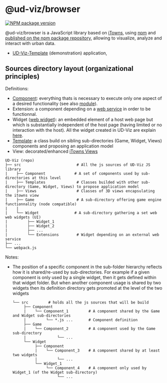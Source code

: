 # @ud-viz/browser
[![NPM package version](https://badgen.net/npm/v/ud-viz)](https://npmjs.com/package/ud-viz)

@ud-viz/browser is a JavaScript library based on [iTowns](https://github.com/itowns/itowns), using [npm](https://www.npmjs.com/) and [published on the npm package repository](https://www.npmjs.com/package/ud-viz), allowing to visualize, analyze and interact with urban data.


* [UD-Viz-Template](https://github.com/VCityTeam/UD-Viz-Template) (demonstration) application,

## Sources directory layout (organizational principles)
Definitions:
 - [Component](https://en.wikipedia.org/wiki/Component-based_software_engineering):<a name="anchor-ud-viz-component-definition"></a>
   everything thats is necessary to execute only one aspect of a desired functionality (see also [module](https://en.wikipedia.org/wiki/Modular_programming)). 
 - Extension: a component depending on a [web service](https://github.com/VCityTeam/UD-Viz/blob/master/src/Widget/Extensions/Geocoding/services/GeocodingService.js#L2) in order to be functionnal.
 - Widget ([web widget](https://en.wikipedia.org/wiki/Web_widget)): an embedded element of a host web page but which is substantially independent of the host page (having limited or no interaction with the host). All the widget created in UD-Viz are explain [here](./src/Widget/Widget.md).
 - [Template](https://en.wikipedia.org/wiki/Template_method_pattern): a class build on sibling sub-directories (Game, Widget, Views) components and  proposing an application model
 - View: decorated/enhanced [iTowns Views](https://www.itowns-project.org/itowns/docs/#api/View/View)


```
UD-Viz (repo)
├── src                         # All the js sources of UD-Viz JS library
|    ├── Component             # A set of components used by sub-directories at this level
|    ├── Templates              # Classes builded with other sub-directory (Game, Widget, Views) to propose application model
|    ├── Views                  # Classes of 3D views encapsulating the itowns view
|    ├── Game                   # A sub-directory offering game engine functionnality (node compatible)
|    |               
|    └── Widget                # A sub-directory gathering a set web web widgets (UI)  
|         ├── Widget_1
|         ├── Widget_2
|         ├── ...
|         └── Extensions        # Widget depending on an external web service  
├── ...
└── webpack.js
```

Notes:
 * The position of a specific component in the sub-folder hierarchy reflects
   how it is shared/re-used by sub-directories. For example if a given component 
   is only used by a single widget, then it gets defined within that widget 
   folder. But when another component usage is shared by two widgets then 
   its definition directory gets promoted at the level of the two widgets
   ```
   └── src         # holds all the js sources that will be build
        ├── Component 
        |    └── Component_1         # A component shared by the Game and Widget sub-directories
        |         └── *.js ...       # Component definition
        ├── Game   
        |    └── Component_2         # A component used by the Game sub-directory 
        |              └── ...       
        └── Widget  
             ├── Component
             |    └── Component_3    # A component shared by at least two widgets 
             |         └── ...      
             └── Widget_1     
                  └── Component_4    # A component only used by Widget_1 (of the Widget sub-directory) 
                       └── ...         
   ```
